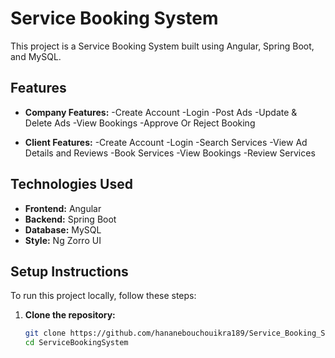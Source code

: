 # Service Booking System

This project is a Service Booking System built using Angular, Spring Boot, and MySQL.

## Features

- **Company Features:**
  -Create Account
  -Login
  -Post Ads
  -Update & Delete Ads
  -View Bookings
  -Approve Or Reject Booking
  
- **Client Features:**
  -Create Account
  -Login
  -Search Services
  -View Ad Details and Reviews
  -Book Services
  -View Bookings
  -Review Services

## Technologies Used

- **Frontend:** Angular
- **Backend:** Spring Boot
- **Database:** MySQL
- **Style:** Ng Zorro UI

## Setup Instructions

To run this project locally, follow these steps:

1. **Clone the repository:**
   ```bash
   git clone https://github.com/hananebouchouikra189/Service_Booking_System.git
   cd ServiceBookingSystem

